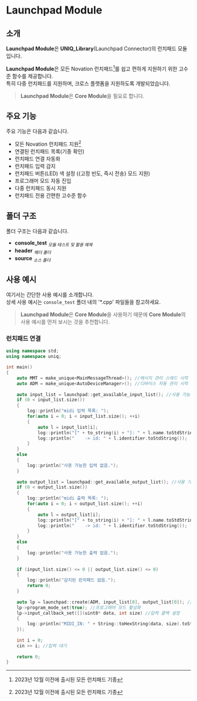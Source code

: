 <!--
SPDX-FileCopyrightText: © 2023 Kim Eun-su <eunsu0402@gmail.com>
SPDX-License-Identifier: LGPL-3.0-linking-exception
-->

# Launchpad Module

## 소개

**Launchpad Module**은 **UNIQ_Library**(Launchpad Connector)의 런치패드 모듈입니다.  

**Launchpad Module**은 모든 Novation 런치패드[^각주_런치패드]를 쉽고 편하게 지원하기 위한 고수준 함수를 제공합니다.  
특히 다중 런치패드를 지원하며, 크로스 플랫폼을 지원하도록 개발되었습니다.

> **Launchpad Module**은 **Core Module**을 필요로 합니다.

## 주요 기능

주요 기능은 다음과 같습니다.

- 모든 Novation 런치패드 지원[^각주_런치패드]
- 연결된 런치패드 목록(기종 확인)
- 런치패드 연결 자동화
- 런치패드 입력 감지
- 런치패드 버튼(LED) 색 설정 ({고정 빈도, 즉시 전송} 모드 지원)
- 프로그래머 모드 자동 진입
- 다중 런치패드 동시 지원
- 런치패드 전용 간편한 고수준 함수

[^각주_런치패드]: 2023년 12월 이전에 출시된 모든 런치패드 기종

## 폴더 구조

폴더 구조는 다음과 같습니다.

- **console_test**  <sub>*모듈 테스트 및 활용 예제*</sub>
- **header**  <sub>*헤더 폴더*</sub>
- **source**  <sub>*소스 폴더*</sub>

## 사용 예시

여기서는 간단한 사용 예시를 소개합니다.  
상세 사용 예시는 `console_test` 폴더 내의 '*.cpp' 파일들을 참고하세요.

> **Launchpad Module**은 **Core Module**을 사용하기 때문에 **Core Module**의 사용 예시를 먼저 보시는 것을 추천합니다.

### 런치패드 연결

```cpp
using namespace std;
using namespace uniq;

int main()
{
	auto MMT = make_unique<MainMessageThread>(); //메시지 관리 스레드 시작
	auto ADM = make_unique<AutoDeviceManager>(); //디바이스 자동 관리 시작
	
	auto input_list = launchpad::get_available_input_list(); //사용 가능한 입력 목록
	if (0 < input_list.size())
	{
		log::println("midi 입력 목록: ");
		for(auto i = 0; i < input_list.size(); ++i)
		{
			auto l = input_list[i];
			log::println("[" + to_string(i) + "]: " + l.name.toStdString());
			log::println("    -> id: " + l.identifier.toStdString());
		}
	}
	else
	{
		log::println("사용 가능한 입력 없음.");
	}
	
	auto output_list = launchpad::get_available_output_list(); //사용 가능한 출력 목록
	if (0 < output_list.size())
	{
		log::println("midi 출력 목록: ");
		for(auto i = 0; i < output_list.size(); ++i)
		{
			auto l = output_list[i];
			log::println("[" + to_string(i) + "]: " + l.name.toStdString());
			log::println("    -> id: " + l.identifier.toStdString());
		}
	}
	else
	{
		log::println("사용 가능한 출력 없음.");
	}
	
	if (input_list.size() <= 0 || output_list.size() <= 0)
	{
		log::println("감지된 런치패드 없음.");
		return 0;
	}
	
	auto lp = launchpad::create(ADM, input_list[0], output_list[0]); //첫 번째 입력, 출력을 사용하여 런치패드 연결 생성
	lp->program_mode_set(true); //프로그래머 모드 활성화
	lp->input_callback_set([](uint8* data, int size) //입력 콜백 설정
	{
		log::println("MIDI_IN: " + String::toHexString(data, size).toStdString()); //입력 메시지 출력
	});
	
	int i = 0;
	cin >> i; //입력 대기
	
	return 0;
}
```